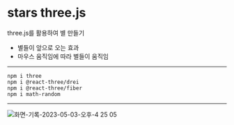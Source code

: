 # stars three.js

three.js를 활용하여 별 만들기

- 별들이 앞으로 오는 효과
- 마우스 움직임에 따라 별들이 움직임

<hr/>

```
npm i three
npm i @react-three/drei
npm i @react-three/fiber
npm i math-random
```

<hr/>

![화면-기록-2023-05-03-오후-4 25 05](https://user-images.githubusercontent.com/93914482/235854945-b164c580-bcf0-4c50-950f-a6b74dbbcc98.gif)
